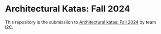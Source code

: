# Architectural Katas: Fall 2024
This repository is the submissiion to [Architectural katas: Fall 2024](https://www.oreilly.com/live-events/architectural-katas-fall-2024/0642572006974/) by team I2C. 

